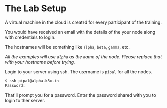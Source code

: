 # The Lab Setup

A virtual machine in the cloud is created for every participant of the training.

You would have received an email with the details of the your node along with credentials to login.

The hostnames will be something like `alpha`, `beta`, `gamma`, etc.

_All the examples will use `alpha` as the name of the node. Please replace that with your hostname before trying._

Login to your server using ssh. The username is `pipal` for all the nodes.

```bash
$ ssh pipal@alpha.k8x.in
Password:
```

That'll prompt you for a password. Enter the password shared with you to login to ther server.

